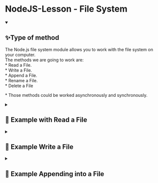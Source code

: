 # NodeJS-Lesson - File System

<details open="">
  <summary><h2>✨Type of method</h2></summary>
    <p dir="auto">
        The Node.js file system module allows you to work with the file system on your computer.
        <br>
        The methods we are going to work are:
        <br>
              * Read a File.
        <br>
              * Write a File.
        <br>
              * Append a File.
        <br>
              * Rename a File.
        <br>
              * Delete a File
    </p>
    <p>
        * Those methods could be worked asynchronously and synchronously.
    </p>
</details>

<details close="">
  <summary><h2>💪 Example with Read a File</h2></summary>
  <p dir="auto">
    
- [x] Create a new file, you can name it as "readme.js".
- [x] Now, we have to import the module 'fs', then add the next code:
```
var fs = require('fs');
```
- [x] There is two type of execution in NodeJS: Asynchronous and Synchronous
```
Asynchronous = means that NodeJS avoid blocking code, then the execution will be doing in background mode until it is accomplished.
Synchronous = means that NodeJS await the task will be accomplished, then the execution will resume.
```
- [x] Add the next section of code in order to read a file asynchronously:
```
//method tha works Asynchronously 
fs.readFile('resource/read.txt', (err, data) => {
	if (err) 
		throw err;
		
	console.log("Content 1 :  " + data);
});
```
- [x] Add the next section of code in order to read a file synchronously:
```
var filename = 'resource/read.txt'; //Name of the file to be read
var content = fs.readFileSync(filename);
console.log('Content : ' + content);
```
  
  ###### This example can be found in the repository <a href="https://github.com/EdwinCruz13/NodeJS-Lesson/blob/main/Day%203/readme.js">👓 Here</a>
  
  - [x] Execute the app using the terminal 'node readme.js', you will see the execution Asynchronously.
<img src="https://github.com/EdwinCruz13/NodeJS-Lesson/blob/main/Day%203/resource/readAsychronously.png?raw=true" width ="100%"/>

- [x] Execute the app using the terminal 'node readme.js', you will see the execution Synchronously.
<img src="https://github.com/EdwinCruz13/NodeJS-Lesson/blob/main/Day%203/resource/readSychronously.png?raw=true" width ="100%"/>
</details>



<details close="">
  <summary><h2>💪 Example Write a File</h2></summary>
  <p dir="auto">
    
- [x] Create a new file, you can name it as "writeme.js".
- [x] Now, we have to import the module 'fs', then add the next code:
```
var fs = require('fs');
```
- [x] There is two type of execution in NodeJS: Asynchronous and Synchronous
```
Asynchronous = means that NodeJS avoid blocking code, then the execution will be doing in background mode until it is accomplished.
Synchronous = means that NodeJS await the task will be accomplished, then the execution will resume.
```
- [x] Add the next section of code in order to write a file asynchronously (automatically, the file will be create in the path we define):
```
//the content that we have to write to
var content= "this is the content that I want to write";

//write the file using the content we made before
fs.writeFile('resource/writing_a_file.txt', content , (err) => {
	if (err) 
		throw err;
	console.log('It\'s saved!');
});
```
- [x] Add the next section of code in order to read a file synchronously:
```
var fs = require('fs');
var content = "We are writing this file synchronously using node.js";
fs.writeFileSync('resource/writing_a_file.txt', content);
console.log("File Written Successfully");
```
  
  ###### This example can be found in the repository <a href="https://github.com/EdwinCruz13/NodeJS-Lesson/blob/main/Day%203/writeme.js">👓 Here</a>
  
  - [x] Execute the app using the terminal 'node writeme.js', you will see the execution Asynchronously.
<img src="https://github.com/EdwinCruz13/NodeJS-Lesson/blob/main/Day%203/resource/writeAsychronously.png?raw=true" width ="100%"/>

- [x] Execute the app using the terminal 'node writeme.js', you will see the execution Synchronously.
<img src="https://github.com/EdwinCruz13/NodeJS-Lesson/blob/main/Day%203/resource/writeAsychronously.png?raw=true" width ="100%"/>
</details>





<details close="">
  <summary><h2>💪 Example Appending into a File</h2></summary>
  <p dir="auto">
    
- [x] Create a new file, you can name it as "appendme.js".
- [x] Now, we have to import the module 'fs', then add the next code:
```
var fs = require('fs');
```
- [x] There is two type of execution in NodeJS: Asynchronous and Synchronous
```
Asynchronous = means that NodeJS avoid blocking code, then the execution will be doing in background mode until it is accomplished.
Synchronous = means that NodeJS await the task will be accomplished, then the execution will resume.
```
- [x] Add the next section of code in order to write a file asynchronously (automatically, the file will be create in the path we define):
```
//use \n to jump to the next line
var appending = "\nThis data will be appended at the end of the file writeme.js";

fs.appendFile('resource/writing_a_file.txt', appending , (err) => {
	if(err) 
		throw err;
	console.log('Saved it');
});
```
- [x] Add the next section of code in order to read a file synchronously:
```
//file append operation in nodejs
var fs = require('fs');
var content = "\nThis data will be appended at the end of the file writing_a_file.txt";
fs.appendFileSync('resource/writing_a_file.txt', content);
console.log("File Appended Successfully");
```
  
  ###### This example can be found in the repository <a href="https://github.com/EdwinCruz13/NodeJS-Lesson/blob/main/Day%203/appendme.js">👓 Here</a>
  
  - [x] Execute the app using the terminal 'node writeme.js', you will see the execution Asynchronously or Synchronously.
<img src="https://github.com/EdwinCruz13/NodeJS-Lesson/blob/main/Day%203/resource/appendme.png?raw=true" width ="100%"/>

- [x] Now, check out the file located in the resource path, you will see the file has been modified at the end of the line.
<img src="https://github.com/EdwinCruz13/NodeJS-Lesson/blob/main/Day%203/resource/appendme2.png?raw=true" width ="100%"/>
</details>



